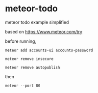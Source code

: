 # meteor-todo
meteor todo example simplified

based on https://www.meteor.com/try


before running,

`meteor add accounts-ui accounts-password`

`meteor remove insecure`

`meteor remove autopublish`

then

`meteor --port 80`
